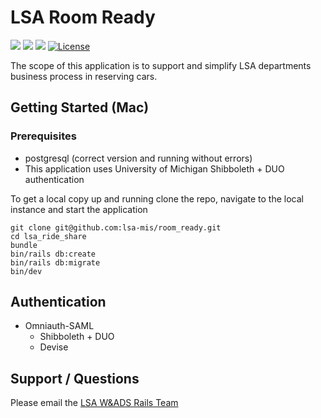 # LSA Room Ready
![](https://img.shields.io/badge/Ruby%20Version-3.3.0-red) ![](https://img.shields.io/badge/Rails%20Version-7.1.3-red) ![](https://img.shields.io/badge/Postgresql%20Version-14.10-red)
[![License](https://img.shields.io/badge/license-MIT-blue.svg)](https://opensource.org/licenses/MIT)

The scope of this application is to support and simplify LSA departments business process in reserving cars.

## Getting Started (Mac)

### Prerequisites
- postgresql (correct version and running without errors)
- This application uses University of Michigan Shibboleth + DUO authentication

To get a local copy up and running clone the repo, navigate to the local instance and start the application
```
git clone git@github.com:lsa-mis/room_ready.git
cd lsa_ride_share
bundle
bin/rails db:create
bin/rails db:migrate
bin/dev
```

  ## Authentication
  - Omniauth-SAML
    - Shibboleth + DUO
    - Devise

## Support / Questions
  Please email the [LSA W&ADS Rails Team](mailto:lsa-was-rails-devs@umich.edu)
